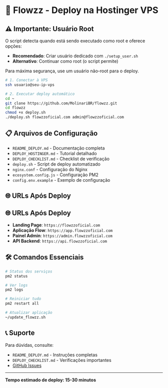 # 🚀 Flowzz - Deploy na Hostinger VPS

## ⚠️ Importante: Usuário Root

O script detecta quando está sendo executado como root e oferece opções:

- **Recomendado**: Criar usuário dedicado com `./setup_user.sh`
- **Alternativo**: Continuar como root (o script permite)

Para máxima segurança, use um usuário não-root para o deploy.

```bash
# 1. Conectar à VPS
ssh usuario@seu-ip-vps

# 2. Executar deploy automático
cd ~
git clone https://github.com/MolinariBR/flowzz.git
cd flowzz
chmod +x deploy.sh
./deploy.sh flowzzoficial.com admin@flowzzoficial.com
```

## 📋 Arquivos de Configuração

- `README_DEPLOY.md` - Documentação completa
- `DEPLOY_HOSTINGER.md` - Tutorial detalhado
- `DEPLOY_CHECKLIST.md` - Checklist de verificação
- `deploy.sh` - Script de deploy automatizado
- `nginx.conf` - Configuração do Nginx
- `ecosystem.config.js` - Configuração PM2
- `config.env.example` - Exemplo de configuração

## 🌐 URLs Após Deploy

## 🌐 URLs Após Deploy

- **Landing Page**: `https://flowzzoficial.com`
- **Aplicação Flow**: `https://app.flowzzoficial.com`
- **Painel Admin**: `https://admin.flowzzoficial.com`
- **API Backend**: `https://api.flowzzoficial.com`

## 🛠️ Comandos Essenciais

```bash
# Status dos serviços
pm2 status

# Ver logs
pm2 logs

# Reiniciar tudo
pm2 restart all

# Atualizar aplicação
~/update_flowzz.sh
```

## 📞 Suporte

Para dúvidas, consulte:
- `README_DEPLOY.md` - Instruções completas
- `DEPLOY_CHECKLIST.md` - Verificações importantes
- [GitHub Issues](https://github.com/MolinariBR/flowzz/issues)

---

**Tempo estimado de deploy: 15-30 minutos**